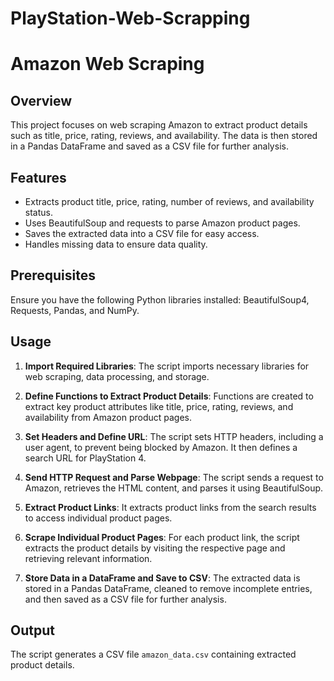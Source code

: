 # PlayStation-Web-Scrapping

# Amazon Web Scraping

## Overview
This project focuses on web scraping Amazon to extract product details such as title, price, rating, reviews, and availability. The data is then stored in a Pandas DataFrame and saved as a CSV file for further analysis.

## Features
- Extracts product title, price, rating, number of reviews, and availability status.
- Uses BeautifulSoup and requests to parse Amazon product pages.
- Saves the extracted data into a CSV file for easy access.
- Handles missing data to ensure data quality.

## Prerequisites
Ensure you have the following Python libraries installed: BeautifulSoup4, Requests, Pandas, and NumPy.

## Usage
1. **Import Required Libraries**: The script imports necessary libraries for web scraping, data processing, and storage.

2. **Define Functions to Extract Product Details**: Functions are created to extract key product attributes like title, price, rating, reviews, and availability from Amazon product pages.

3. **Set Headers and Define URL**: The script sets HTTP headers, including a user agent, to prevent being blocked by Amazon. It then defines a search URL for PlayStation 4.

4. **Send HTTP Request and Parse Webpage**: The script sends a request to Amazon, retrieves the HTML content, and parses it using BeautifulSoup.

5. **Extract Product Links**: It extracts product links from the search results to access individual product pages.

6. **Scrape Individual Product Pages**: For each product link, the script extracts the product details by visiting the respective page and retrieving relevant information.

7. **Store Data in a DataFrame and Save to CSV**: The extracted data is stored in a Pandas DataFrame, cleaned to remove incomplete entries, and then saved as a CSV file for further analysis.

## Output
The script generates a CSV file `amazon_data.csv` containing extracted product details.


